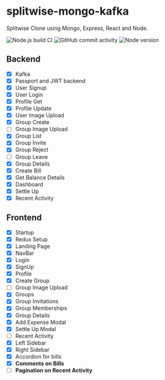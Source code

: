 # splitwise-mongo-kafka

Splitwise Clone using Mongo, Express, React and Node.

![Node.js build CI](https://github.com/mrugeshmaster/splitwise-mongo-kafka/actions/workflows/node.js.yml/badge.svg)
![GitHub commit activity](https://img.shields.io/github/commit-activity/y/mrugeshmaster/splitwise-mongo-kafka)
![Node version](https://img.shields.io/badge/nodejs-14.16.0-blue)

## Backend

- [x] Kafka
- [x] Passport and JWT backend
- [x] User Signup
- [x] User Login
- [x] Profile Get
- [x] Profile Update
- [x] User Image Upload
- [x] Group Create
- [ ] Group Image Upload
- [x] Group List
- [x] Group Invite
- [x] Group Reject
- [ ] Group Leave
- [x] Group Details
- [x] Create Bill
- [x] Get Balance Details
- [x] Dashboard
- [x] Settle Up
- [x] Recent Activity

## Frontend

- [x] Startup
- [x] Redux Setup
- [x] Landing Page
- [x] NavBar
- [x] Login
- [x] SignUp
- [x] Profile
- [x] Create Group
- [ ] Group Image Upload
- [x] Groups
- [x] Group Invitations
- [x] Group Memberships
- [x] Group Details
- [x] Add Expense Modal
- [x] Settle Up Modal
- [ ] Recent Activity
- [x] Left Sidebar
- [x] Right Sidebar
- [x] Accordion for bills
- [x] **Comments on Bills**
- [ ] **Pagination on Recent Activity**
